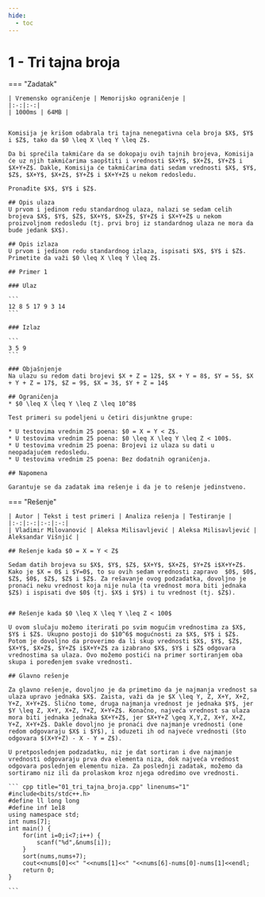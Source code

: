 ```yaml
---
hide:
  - toc
---
```


# 1 - Tri tajna broja

=== "Zadatak"
	
	| Vremensko ograničenje | Memorijsko ograničenje |
	|:-:|:-:|
	| 1000ms | 64MB |
	
	
	Komisija je krišom odabrala tri tajna nenegativna cela broja $X$, $Y$ i $Z$, tako da $0 \leq X \leq Y \leq Z$. 
	
	Da bi sprečila takmičare da se dokopaju ovih tajnih brojeva, Komisija će uz njih takmičarima saopštiti i vrednosti $X+Y$, $X+Z$, $Y+Z$ i $X+Y+Z$. Dakle, Komisija će takmičarima dati sedam vrednosti $X$, $Y$, $Z$, $X+Y$, $X+Z$, $Y+Z$ i $X+Y+Z$ u nekom redosledu. 
	
	Pronađite $X$, $Y$ i $Z$.
	
	## Opis ulaza
	U prvom i jedinom redu standardnog ulaza, nalazi se sedam celih brojeva $X$, $Y$, $Z$, $X+Y$, $X+Z$, $Y+Z$ i $X+Y+Z$ u nekom proizvoljnom redosledu (tj. prvi broj iz standardnog ulaza ne mora da bude jedank $X$).
	
	## Opis izlaza
	U prvom i jedinom redu standardnog izlaza, ispisati $X$, $Y$ i $Z$. Primetite da važi $0 \leq X \leq Y \leq Z$.
	
	## Primer 1
	
	### Ulaz
	
	```
	12 8 5 17 9 3 14
	```
	
	### Izlaz
	
	```
	3 5 9
	```
	
	### Objašnjenje
	Na ulazu su redom dati brojevi $X + Z = 12$, $X + Y = 8$, $Y = 5$, $X + Y + Z = 17$, $Z = 9$, $X = 3$, $Y + Z = 14$
	
	## Ograničenja
	* $0 \leq X \leq Y \leq Z \leq 10^8$
	
	Test primeri su podeljeni u četiri disjunktne grupe:
	
	* U testovima vrednim 25 poena: $0 = X = Y < Z$.
	* U testovima vrednim 25 poena: $0 \leq X \leq Y \leq Z < 100$.
	* U testovima vrednim 25 poena: Brojevi iz ulaza su dati u neopadajućem redosledu.
	* U testovima vrednim 25 poena: Bez dodatnih ograničenja.
	
	## Napomena
	
	Garantuje se da zadatak ima rešenje i da je to rešenje jedinstveno.
	
=== "Rešenje"
	
	| Autor | Tekst i test primeri | Analiza rеšenja | Testiranje |
	|:-:|:-:|:-:|:-:|
	| Vladimir Milovanović | Aleksa Milisavljević | Aleksa Milisavljević | Aleksandar Višnjić |
	
	## Rešenje kada $0 = X = Y < Z$
	
	Sedam datih brojeva su $X$, $Y$, $Z$, $X+Y$, $X+Z$, $Y+Z$ i$X+Y+Z$. Kako je $X = 0$ i $Y=0$, to su ovih sedam vrednosti zapravo  $0$, $0$, $Z$, $0$, $Z$, $Z$ i $Z$. Za rešavanje ovog podzadatka, dovoljno je pronaći neku vrednost koja nije nula (ta vrednost mora biti jednaka $Z$) i ispisati dve $0$ (tj. $X$ i $Y$) i tu vrednost (tj. $Z$).
	
	
	## Rešenje kada $0 \leq X \leq Y \leq Z < 100$
	
	U ovom slučaju možemo iterirati po svim mogućim vrednostima za $X$, $Y$ i $Z$. Ukupno postoji do $10^6$ mogućnosti za $X$, $Y$ i $Z$. Potom je dovoljno da proverimo da li skup vrednosti $X$, $Y$, $Z$, $X+Y$, $X+Z$, $Y+Z$ i$X+Y+Z$ za izabrano $X$, $Y$ i $Z$ odgovara vrednostima sa ulaza. Ovo možemo postići na primer sortiranjem oba skupa i poređenjem svake vrednosti.
	
	## Glavno rešenje
	
	Za glavno rešenje, dovoljno je da primetimo da je najmanja vrednost sa ulaza upravo jednaka $X$. Zaista, važi da je $X \leq Y, Z, X+Y, X+Z, Y+Z, X+Y+Z$. Slično tome, druga najmanja vrednost je jednaka $Y$, jer $Y \leq Z, X+Y, X+Z, Y+Z, X+Y+Z$. Konačno, najveća vrednost sa ulaza mora biti jednaka jednaka $X+Y+Z$, jer $X+Y+Z \geq X,Y,Z, X+Y, X+Z, Y+Z, X+Y+Z$. Dakle dovoljno je pronaći dve najmanje vrednosti (one redom odgovaraju $X$ i $Y$), i oduzeti ih od najveće vrednosti (što odgovara $(X+Y+Z) - X - Y = Z$).
	
	U pretposlednjem podzadatku, niz je dat sortiran i dve najmanje vrednosti odgovaraju prva dva elementa niza, dok najveća vrednost odgovara poslednjem elementu niza. Za poslednji zadatak, možemo da sortiramo niz ili da prolaskom kroz njega odredimo ove vrednosti.
	
	``` cpp title="01_tri_tajna_broja.cpp" linenums="1"
	#include<bits/stdc++.h>
	#define ll long long
	#define inf 1e18
	using namespace std;
	int nums[7];
	int main() {
	    for(int i=0;i<7;i++) {
	        scanf("%d",&nums[i]);
	    }
	    sort(nums,nums+7);
	    cout<<nums[0]<<" "<<nums[1]<<" "<<nums[6]-nums[0]-nums[1]<<endl;
	    return 0;
	}

	```
